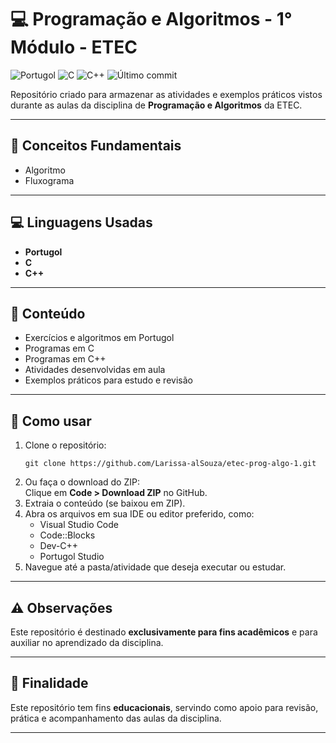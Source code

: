 <h1>💻 Programação e Algoritmos - 1° Módulo - ETEC</h1>

  <p>
    <img src="https://img.shields.io/badge/language-Portugol-blueviolet" alt="Portugol" />
    <img src="https://img.shields.io/badge/language-C-00599C?style=flat&logo=c&logoColor=white" alt="C" />
    <img src="https://img.shields.io/badge/language-C++-00599C?style=flat&logo=cplusplus&logoColor=white" alt="C++" />
    <img src="https://img.shields.io/github/last-commit/Larissa-alSouza/etec-prog-algoritmos" alt="Último commit" />
  </p>

  <p>
    Repositório criado para armazenar as atividades e exemplos práticos vistos durante as aulas da disciplina de <strong>Programação e Algoritmos</strong> da ETEC.
  </p>

  <hr />

  <h2>📘 Conceitos Fundamentais</h2>
  <ul>
    <li>Algoritmo</li>
    <li>Fluxograma</li>
  </ul>

  <hr />

  <h2>💻 Linguagens Usadas</h2>
  <ul>
    <li><strong>Portugol</strong></li>
    <li><strong>C</strong></li>
    <li><strong>C++</strong></li>
  </ul>

  <hr />

  <h2>📂 Conteúdo</h2>
  <ul>
    <li>Exercícios e algoritmos em Portugol</li>
    <li>Programas em C</li>
    <li>Programas em C++</li>
    <li>Atividades desenvolvidas em aula</li>
    <li>Exemplos práticos para estudo e revisão</li>
  </ul>

  <hr />

  <h2>🚀 Como usar</h2>
  <ol>
    <li>
      Clone o repositório:
      <pre><code>git clone https://github.com/Larissa-alSouza/etec-prog-algo-1.git</code></pre>
    </li>
    <li>Ou faça o download do ZIP:<br />
      Clique em <strong>Code &gt; Download ZIP</strong> no GitHub.
    </li>
    <li>Extraia o conteúdo (se baixou em ZIP).</li>
    <li>
      Abra os arquivos em sua IDE ou editor preferido, como:
      <ul>
        <li>Visual Studio Code</li>
        <li>Code::Blocks</li>
        <li>Dev-C++</li>
        <li>Portugol Studio</li>
      </ul>
    </li>
    <li>Navegue até a pasta/atividade que deseja executar ou estudar.</li>
  </ol>

  <hr />

  <h2>⚠️ Observações</h2>
  <p>Este repositório é destinado <strong>exclusivamente para fins acadêmicos</strong> e para auxiliar no aprendizado da disciplina.</p>

  <hr />

  <h2>🎯 Finalidade</h2>
  <p>Este repositório tem fins <strong>educacionais</strong>, servindo como apoio para revisão, prática e acompanhamento das aulas da disciplina.</p>

  <hr />
